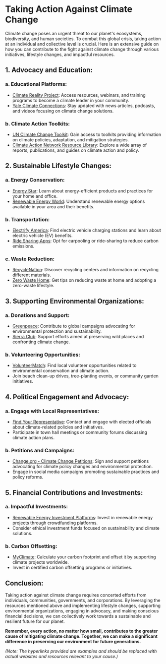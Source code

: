 # Taking Action Against Climate Change

Climate change poses an urgent threat to our planet's ecosystems, biodiversity, and human societies. To combat this global crisis, taking action at an individual and collective level is crucial. Here is an extensive guide on how you can contribute to the fight against climate change through various initiatives, lifestyle changes, and impactful resources.

## 1. Advocacy and Education:

### a. Educational Platforms:
- [Climate Reality Project](https://www.climaterealityproject.org/): Access resources, webinars, and training programs to become a climate leader in your community.
- [Yale Climate Connections](https://www.yaleclimateconnections.org/): Stay updated with news articles, podcasts, and videos focusing on climate change solutions.

### b. Climate Action Toolkits:
- [UN Climate Change Toolkit](https://unfccc.int/toolkits): Gain access to toolkits providing information on climate policies, adaptation, and mitigation strategies.
- [Climate Action Network Resource Library](https://library.climatenetwork.org/): Explore a wide array of reports, publications, and guides on climate action and policy.

## 2. Sustainable Lifestyle Changes:

### a. Energy Conservation:
- [Energy Star](https://www.energystar.gov/): Learn about energy-efficient products and practices for your home and office.
- [Renewable Energy World](https://www.renewableenergyworld.com/): Understand renewable energy options available in your area and their benefits.

### b. Transportation:
- [Electrify America](https://www.electrifyamerica.com/): Find electric vehicle charging stations and learn about electric vehicle (EV) benefits.
- [Ride Sharing Apps](https://www.uber.com/ride/): Opt for carpooling or ride-sharing to reduce carbon emissions.

### c. Waste Reduction:
- [RecycleNation](https://recyclenation.com/): Discover recycling centers and information on recycling different materials.
- [Zero Waste Home](https://www.zerowastehome.com/): Get tips on reducing waste at home and adopting a zero-waste lifestyle.

## 3. Supporting Environmental Organizations:

### a. Donations and Support:
- [Greenpeace](https://www.greenpeace.org/): Contribute to global campaigns advocating for environmental protection and sustainability.
- [Sierra Club](https://www.sierraclub.org/): Support efforts aimed at preserving wild places and confronting climate change.

### b. Volunteering Opportunities:
- [VolunteerMatch](https://www.volunteermatch.org/): Find local volunteer opportunities related to environmental conservation and climate action.
- Join beach clean-up drives, tree-planting events, or community garden initiatives.

## 4. Political Engagement and Advocacy:

### a. Engage with Local Representatives:
- [Find Your Representative](https://www.house.gov/representatives/find-your-representative): Contact and engage with elected officials about climate-related policies and initiatives.
- Participate in town hall meetings or community forums discussing climate action plans.

### b. Petitions and Campaigns:
- [Change.org - Climate Change Petitions](https://www.change.org/): Sign and support petitions advocating for climate policy changes and environmental protection.
- Engage in social media campaigns promoting sustainable practices and policy reforms.

## 5. Financial Contributions and Investments:

### a. Impactful Investments:
- [Renewable Energy Investment Platforms](https://www.mosaic.com/): Invest in renewable energy projects through crowdfunding platforms.
- Consider ethical investment funds focused on sustainability and climate solutions.

### b. Carbon Offsetting:
- [MyClimate](https://www.myclimate.org/): Calculate your carbon footprint and offset it by supporting climate projects worldwide.
- Invest in certified carbon offsetting programs or initiatives.

## Conclusion:

Taking action against climate change requires concerted efforts from individuals, communities, governments, and corporations. By leveraging the resources mentioned above and implementing lifestyle changes, supporting environmental organizations, engaging in advocacy, and making conscious financial decisions, we can collectively work towards a sustainable and resilient future for our planet.

**Remember, every action, no matter how small, contributes to the greater cause of mitigating climate change. Together, we can make a significant difference in preserving our environment for future generations.**

*(Note: The hyperlinks provided are examples and should be replaced with actual websites and resources relevant to your cause.)*